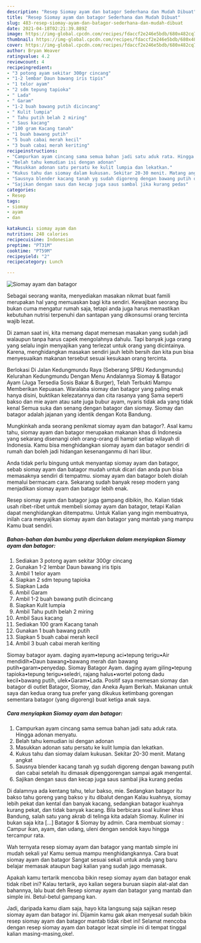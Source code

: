 ```yaml
---
description: "Resep Siomay ayam dan batagor Sederhana dan Mudah Dibuat"
title: "Resep Siomay ayam dan batagor Sederhana dan Mudah Dibuat"
slug: 483-resep-siomay-ayam-dan-batagor-sederhana-dan-mudah-dibuat
date: 2021-04-18T02:21:39.889Z
image: https://img-global.cpcdn.com/recipes/fdaccf2e246e5bdb/680x482cq70/siomay-ayam-dan-batagor-foto-resep-utama.jpg
thumbnail: https://img-global.cpcdn.com/recipes/fdaccf2e246e5bdb/680x482cq70/siomay-ayam-dan-batagor-foto-resep-utama.jpg
cover: https://img-global.cpcdn.com/recipes/fdaccf2e246e5bdb/680x482cq70/siomay-ayam-dan-batagor-foto-resep-utama.jpg
author: Bryan Weaver
ratingvalue: 4.2
reviewcount: 4
recipeingredient:
- "3 potong ayam sekitar 300gr cincang"
- "1-2 lembar Daun bawang iris tipis"
- "1 telor ayam"
- "2 sdm tepung tapioka"
- " Lada"
- " Garam"
- "1-2 buah bawang putih dicincang"
- " Kulit lumpia"
- " Tahu putih belah 2 miring"
- " Saus kacang"
- "100 gram Kacang tanah"
- "1 buah bawang putih"
- "5 buah cabai merah kecil"
- "3 buah cabai merah keriting"
recipeinstructions:
- "Campurkan ayam cincang sama semua bahan jadi satu aduk rata. Hingga adonan menyatu."
- "Belah tahu kemudian isi dengan adonan"
- "Masukkan adonan satu persatu ke kulit lumpia dan lekatkan."
- "Kukus tahu dan siomay dalam kukusan. Sekitar 20-30 menit. Matang angkat"
- "Sausnya blender kacang tanah yg sudah digoreng dengan bawang putih dan cabai setelah itu dimasak dipenggorengan sampai agak mengental."
- "Sajikan dengan saus dan kecap juga saus sambal jika kurang pedas"
categories:
- Resep
tags:
- siomay
- ayam
- dan

katakunci: siomay ayam dan 
nutrition: 248 calories
recipecuisine: Indonesian
preptime: "PT31M"
cooktime: "PT59M"
recipeyield: "2"
recipecategory: Lunch

---
```



![Siomay ayam dan batagor](https://img-global.cpcdn.com/recipes/fdaccf2e246e5bdb/680x482cq70/siomay-ayam-dan-batagor-foto-resep-utama.jpg)

Sebagai seorang wanita, menyediakan masakan nikmat buat famili merupakan hal yang memuaskan bagi kita sendiri. Kewajiban seorang ibu bukan cuma mengatur rumah saja, tetapi anda juga harus memastikan kebutuhan nutrisi terpenuhi dan santapan yang dikonsumsi orang tercinta wajib lezat.

Di zaman  saat ini, kita memang dapat memesan masakan yang sudah jadi walaupun tanpa harus capek mengolahnya dahulu. Tapi banyak juga orang yang selalu ingin menyajikan yang terlezat untuk orang yang dicintainya. Karena, menghidangkan masakan sendiri jauh lebih bersih dan kita pun bisa menyesuaikan makanan tersebut sesuai kesukaan orang tercinta. 

Berlokasi Di Jalan Kedungmundu Raya (Seberang SPBU Kedungmundu) Kelurahan Kedungmundu Dengan Menu Andalannya Siomay &amp; Batagor Ayam (Juga Tersedia Sosis Bakar &amp; Burger), Telah Terbukti Mampu Memberikan Kepuasan. Waralaba siomay dan batagor yang paling enak hanya disini, buktikan kelezatannya dan cita rasanya yang Sama seperti bakso dan mie ayam atau sate juga bubur ayam, nyaris tidak ada yang tidak kenal Semua suka dan senang dengan batagor dan siomay. Siomay dan batagor adalah jajanan yang identik dengan Kota Bandung.

Mungkinkah anda seorang penikmat siomay ayam dan batagor?. Asal kamu tahu, siomay ayam dan batagor merupakan makanan khas di Indonesia yang sekarang disenangi oleh orang-orang di hampir setiap wilayah di Indonesia. Kamu bisa menghidangkan siomay ayam dan batagor sendiri di rumah dan boleh jadi hidangan kesenanganmu di hari libur.

Anda tidak perlu bingung untuk menyantap siomay ayam dan batagor, sebab siomay ayam dan batagor mudah untuk dicari dan anda pun bisa memasaknya sendiri di tempatmu. siomay ayam dan batagor boleh diolah memalui bermacam cara. Sekarang sudah banyak resep modern yang menjadikan siomay ayam dan batagor lebih enak.

Resep siomay ayam dan batagor juga gampang dibikin, lho. Kalian tidak usah ribet-ribet untuk membeli siomay ayam dan batagor, tetapi Kalian dapat menghidangkan ditempatmu. Untuk Kalian yang ingin membuatnya, inilah cara menyajikan siomay ayam dan batagor yang mantab yang mampu Kamu buat sendiri.

<!--inarticleads1-->

##### Bahan-bahan dan bumbu yang diperlukan dalam menyiapkan Siomay ayam dan batagor:

1. Sediakan 3 potong ayam sekitar 300gr cincang
1. Gunakan 1-2 lembar Daun bawang iris tipis
1. Ambil 1 telor ayam
1. Siapkan 2 sdm tepung tapioka
1. Siapkan  Lada
1. Ambil  Garam
1. Ambil 1-2 buah bawang putih dicincang
1. Siapkan  Kulit lumpia
1. Ambil  Tahu putih belah 2 miring
1. Ambil  Saus kacang
1. Sediakan 100 gram Kacang tanah
1. Gunakan 1 buah bawang putih
1. Siapkan 5 buah cabai merah kecil
1. Ambil 3 buah cabai merah keriting


Siomay batagor ayam. daging ayam•tepung aci•tepung terigu•Air mendidih•Daun bawang•bawang merah dan bawang putih•garam•penyedap. Siomay Batagor Ayam. daging ayam giling•tepung tapioka•tepung terigu•seledri, rajang halus•wortel potong dadu kecil•bawang putih, ulek•Garam•Lada. Positif saya memesan siomay dan batagor di outlet Batagor, Siomay, dan Aneka Ayam Berkah. Makanan untuk saya dan kedua orang tua prefer yang dikukus ketimbang gorengan sementara batagor (yang digoreng) buat ketiga anak saya. 

<!--inarticleads2-->

##### Cara menyiapkan Siomay ayam dan batagor:

1. Campurkan ayam cincang sama semua bahan jadi satu aduk rata. Hingga adonan menyatu.
1. Belah tahu kemudian isi dengan adonan
1. Masukkan adonan satu persatu ke kulit lumpia dan lekatkan.
1. Kukus tahu dan siomay dalam kukusan. Sekitar 20-30 menit. Matang angkat
1. Sausnya blender kacang tanah yg sudah digoreng dengan bawang putih dan cabai setelah itu dimasak dipenggorengan sampai agak mengental.
1. Sajikan dengan saus dan kecap juga saus sambal jika kurang pedas


Di dalamnya ada kentang tahu, telur bakso, mie. Sedangkan batagor itu bakso tahu goreng yang bakso y itu dibalut dengan Kalau kuahnya, siomay lebih pekat dan kental dan banyak kacang, sedangkan batagor kuahnya kurang pekat, dan tidak banyak kacang. Bila berbicara soal kuliner khas Bandung, salah satu yang akrab di telinga kita adalah Siomay. Kuliner ini bukan saja kita […] Batagor &amp; Siomay by admin. Cara membuat siomay : Campur ikan, ayam, dan udang, uleni dengan sendok kayu hingga tercampur rata. 

Wah ternyata resep siomay ayam dan batagor yang mantab simple ini mudah sekali ya! Kamu semua mampu menghidangkannya. Cara buat siomay ayam dan batagor Sangat sesuai sekali untuk anda yang baru belajar memasak ataupun bagi kalian yang sudah jago memasak.

Apakah kamu tertarik mencoba bikin resep siomay ayam dan batagor enak tidak ribet ini? Kalau tertarik, ayo kalian segera buruan siapin alat-alat dan bahannya, lalu buat deh Resep siomay ayam dan batagor yang mantab dan simple ini. Betul-betul gampang kan. 

Jadi, daripada kamu diam saja, hayo kita langsung saja sajikan resep siomay ayam dan batagor ini. Dijamin kamu gak akan menyesal sudah bikin resep siomay ayam dan batagor mantab tidak ribet ini! Selamat mencoba dengan resep siomay ayam dan batagor lezat simple ini di tempat tinggal kalian masing-masing,oke!.

